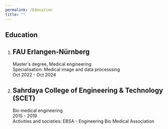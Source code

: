 ```yaml
---
permalink: /Education
title: ""
---
```


## Education 

1. ## FAU Erlangen-Nürnberg
    Master's degree, Medical engineering\
    Specialisation: Medical image and data processsing\
    Oct 2022 - Oct 2024

2. ## Sahrdaya College of Engineering & Technology (SCET)
    Bio medical engineering\
    2015 - 2019\
    Activities and societies: EBSA - Engineering Bio Medical Association
